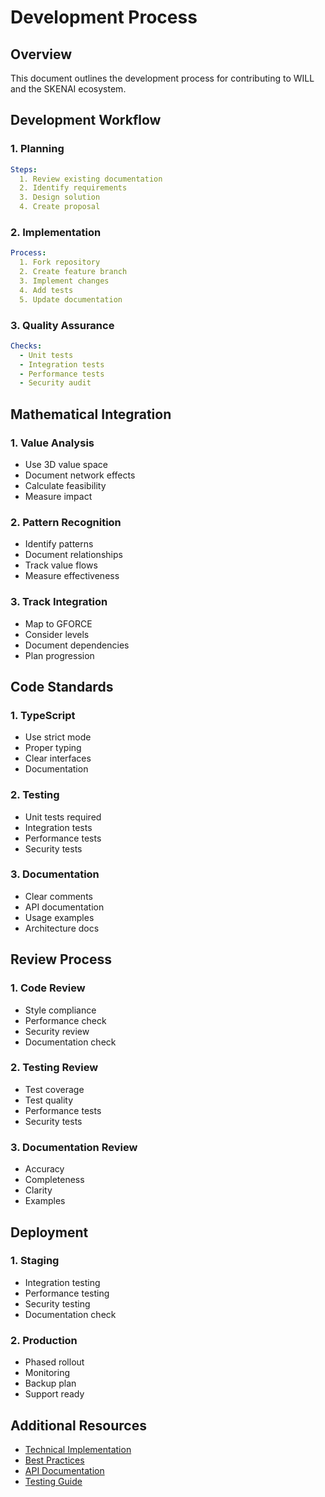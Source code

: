 # Development Process

## Overview
This document outlines the development process for contributing to WILL and the SKENAI ecosystem.

## Development Workflow

### 1. Planning
```yaml
Steps:
  1. Review existing documentation
  2. Identify requirements
  3. Design solution
  4. Create proposal
```

### 2. Implementation
```yaml
Process:
  1. Fork repository
  2. Create feature branch
  3. Implement changes
  4. Add tests
  5. Update documentation
```

### 3. Quality Assurance
```yaml
Checks:
  - Unit tests
  - Integration tests
  - Performance tests
  - Security audit
```

## Mathematical Integration

### 1. Value Analysis
- Use 3D value space
- Document network effects
- Calculate feasibility
- Measure impact

### 2. Pattern Recognition
- Identify patterns
- Document relationships
- Track value flows
- Measure effectiveness

### 3. Track Integration
- Map to GFORCE
- Consider levels
- Document dependencies
- Plan progression

## Code Standards

### 1. TypeScript
- Use strict mode
- Proper typing
- Clear interfaces
- Documentation

### 2. Testing
- Unit tests required
- Integration tests
- Performance tests
- Security tests

### 3. Documentation
- Clear comments
- API documentation
- Usage examples
- Architecture docs

## Review Process

### 1. Code Review
- Style compliance
- Performance check
- Security review
- Documentation check

### 2. Testing Review
- Test coverage
- Test quality
- Performance tests
- Security tests

### 3. Documentation Review
- Accuracy
- Completeness
- Clarity
- Examples

## Deployment

### 1. Staging
- Integration testing
- Performance testing
- Security testing
- Documentation check

### 2. Production
- Phased rollout
- Monitoring
- Backup plan
- Support ready

## Additional Resources
- [Technical Implementation](Technical-Implementation)
- [Best Practices](Best-Practices.md)
- [API Documentation](API)
- [Testing Guide](Testing)
